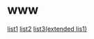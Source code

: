 # www

[list1](https://piotrekpuszczynski.github.io/www/list1/site.html)
[list2](https://piotrekpuszczynski.github.io/www/lista2/game.html)
[list3(extended lis1)](https://piotrekpuszczynski.github.io/www/lista3/index.php)